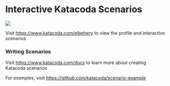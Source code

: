 # Interactive Katacoda Scenarios

[![](http://shields.katacoda.com/katacoda/elbehery/count.svg)](https://www.katacoda.com/elbehery "Get your profile on Katacoda.com")

Visit https://www.katacoda.com/elbehery to view the profile and interactive scenarios

### Writing Scenarios
Visit https://www.katacoda.com/docs to learn more about creating Katacoda scenarios

For examples, visit https://github.com/katacoda/scenario-example
